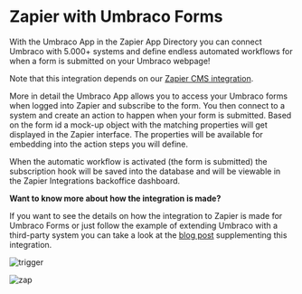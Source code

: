 # Zapier with Umbraco Forms
With the Umbraco App in the Zapier App Directory you can connect Umbraco with 5.000+ systems and define endless automated workflows for when a form is submitted on your Umbraco webpage!  

Note that this integration depends on our [Zapier CMS integration](https://github.com/umbraco/Umbraco.Cms.Integrations/tree/main/src/Umbraco.Cms.Integrations.Automation.Zapier). 

More in detail the Umbraco App allows you to access your Umbraco forms when logged into Zapier and subscribe to the form. You then connect to a system and create an action to happen when your form is submitted. Based on the form id a mock-up object with the matching properties will get displayed in the Zapier interface. The properties will be available for embedding into the action steps you will define. 

When the automatic workflow is activated (the form is submitted) the subscription hook will be saved into the database and will be viewable in the Zapier Integrations backoffice dashboard.

**Want to know more about how the integration is made?**

If you want to see the details on how the integration to Zapier is made for Umbraco Forms or just follow the example of extending Umbraco with a third-party system you can take a look at the [blog post](https://umbraco.com/blog/integrating-umbraco-with-zapier/) supplementing this integration. 

![trigger](https://github.com/umbraco/Umbraco.Forms.Integrations/blob/main-v10/src/Umbraco.Forms.Integrations.Automation.Zapier/docs/images/trigger.png)

![zap](https://github.com/umbraco/Umbraco.Forms.Integrations/blob/main-v10/src/Umbraco.Forms.Integrations.Automation.Zapier/docs/images/zap.png)
